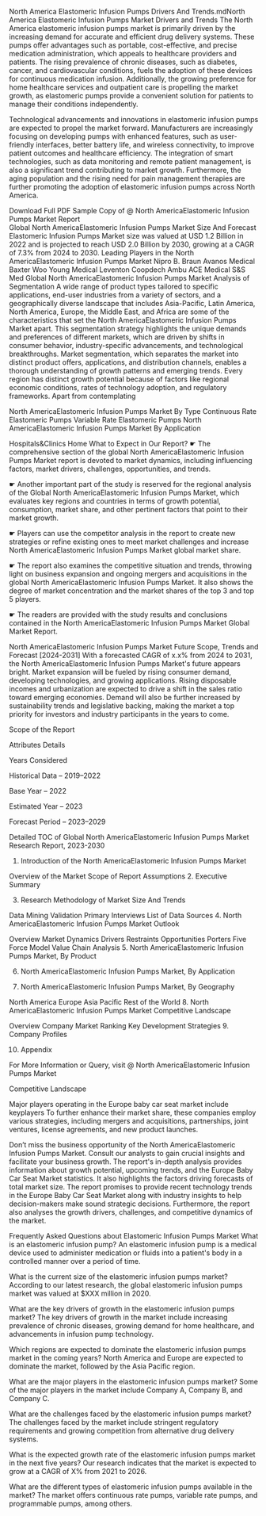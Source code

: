 North America Elastomeric Infusion Pumps Drivers And Trends.mdNorth America Elastomeric Infusion Pumps Market Drivers and Trends
The North America elastomeric infusion pumps market is primarily driven by the increasing demand for accurate and efficient drug delivery systems. These pumps offer advantages such as portable, cost-effective, and precise medication administration, which appeals to healthcare providers and patients. The rising prevalence of chronic diseases, such as diabetes, cancer, and cardiovascular conditions, fuels the adoption of these devices for continuous medication infusion. Additionally, the growing preference for home healthcare services and outpatient care is propelling the market growth, as elastomeric pumps provide a convenient solution for patients to manage their conditions independently.

Technological advancements and innovations in elastomeric infusion pumps are expected to propel the market forward. Manufacturers are increasingly focusing on developing pumps with enhanced features, such as user-friendly interfaces, better battery life, and wireless connectivity, to improve patient outcomes and healthcare efficiency. The integration of smart technologies, such as data monitoring and remote patient management, is also a significant trend contributing to market growth. Furthermore, the aging population and the rising need for pain management therapies are further promoting the adoption of elastomeric infusion pumps across North America.

Download Full PDF Sample Copy of @ North AmericaElastomeric Infusion Pumps Market Report  
Global North AmericaElastomeric Infusion Pumps Market Size And Forecast
Elastomeric Infusion Pumps Market size was valued at USD 1.2 Billion in 2022 and is projected to reach USD 2.0 Billion by 2030, growing at a CAGR of 7.3% from 2024 to 2030.
Leading Players in the North AmericaElastomeric Infusion Pumps Market
Nipro
B. Braun
Avanos Medical
Baxter
Woo Young Medical
Leventon
Coopdech
Ambu
ACE Medical
S&S Med
Global North AmericaElastomeric Infusion Pumps Market Analysis of Segmentation
A wide range of product types tailored to specific applications, end-user industries from a variety of sectors, and a geographically diverse landscape that includes Asia-Pacific, Latin America, North America, Europe, the Middle East, and Africa are some of the characteristics that set the North AmericaElastomeric Infusion Pumps Market apart. This segmentation strategy highlights the unique demands and preferences of different markets, which are driven by shifts in consumer behavior, industry-specific advancements, and technological breakthroughs. Market segmentation, which separates the market into distinct product offers, applications, and distribution channels, enables a thorough understanding of growth patterns and emerging trends. Every region has distinct growth potential because of factors like regional economic conditions, rates of technology adoption, and regulatory frameworks. Apart from contemplating

North AmericaElastomeric Infusion Pumps Market By Type
Continuous Rate Elastomeric Pumps
Variable Rate Elastomeric Pumps
North AmericaElastomeric Infusion Pumps Market By Application

Hospitals&Clinics
Home
What to Expect in Our Report?
☛ The comprehensive section of the global North AmericaElastomeric Infusion Pumps Market report is devoted to market dynamics, including influencing factors, market drivers, challenges, opportunities, and trends.

☛ Another important part of the study is reserved for the regional analysis of the Global North AmericaElastomeric Infusion Pumps Market, which evaluates key regions and countries in terms of growth potential, consumption, market share, and other pertinent factors that point to their market growth.

☛ Players can use the competitor analysis in the report to create new strategies or refine existing ones to meet market challenges and increase North AmericaElastomeric Infusion Pumps Market global market share.

☛ The report also examines the competitive situation and trends, throwing light on business expansion and ongoing mergers and acquisitions in the global North AmericaElastomeric Infusion Pumps Market. It also shows the degree of market concentration and the market shares of the top 3 and top 5 players.

☛ The readers are provided with the study results and conclusions contained in the North AmericaElastomeric Infusion Pumps Market Global Market Report.

North AmericaElastomeric Infusion Pumps Market Future Scope, Trends and Forecast [2024-2031]
With a forecasted CAGR of x.x% from 2024 to 2031, the North AmericaElastomeric Infusion Pumps Market's future appears bright. Market expansion will be fueled by rising consumer demand, developing technologies, and growing applications. Rising disposable incomes and urbanization are expected to drive a shift in the sales ratio toward emerging economies. Demand will also be further increased by sustainability trends and legislative backing, making the market a top priority for investors and industry participants in the years to come.

Scope of the Report

Attributes Details

Years Considered

Historical Data – 2019–2022

Base Year – 2022

Estimated Year – 2023

Forecast Period – 2023–2029

Detailed TOC of Global North AmericaElastomeric Infusion Pumps Market Research Report, 2023-2030
1. Introduction of the North AmericaElastomeric Infusion Pumps Market

Overview of the Market
Scope of Report
Assumptions
2. Executive Summary

3. Research Methodology of Market Size And Trends

Data Mining
Validation
Primary Interviews
List of Data Sources
4. North AmericaElastomeric Infusion Pumps Market Outlook

Overview
Market Dynamics
Drivers
Restraints
Opportunities
Porters Five Force Model
Value Chain Analysis
5. North AmericaElastomeric Infusion Pumps Market, By Product

6. North AmericaElastomeric Infusion Pumps Market, By Application

7. North AmericaElastomeric Infusion Pumps Market, By Geography

North America
Europe
Asia Pacific
Rest of the World
8. North AmericaElastomeric Infusion Pumps Market Competitive Landscape

Overview
Company Market Ranking
Key Development Strategies
9. Company Profiles

10. Appendix

For More Information or Query, visit @ North AmericaElastomeric Infusion Pumps Market

Competitive Landscape

Major players operating in the Europe baby car seat market include keyplayers To further enhance their market share, these companies employ various strategies, including mergers and acquisitions, partnerships, joint ventures, license agreements, and new product launches.

Don’t miss the business opportunity of the North AmericaElastomeric Infusion Pumps Market. Consult our analysts to gain crucial insights and facilitate your business growth.
The report's in-depth analysis provides information about growth potential, upcoming trends, and the Europe Baby Car Seat Market statistics. It also highlights the factors driving forecasts of total market size. The report promises to provide recent technology trends in the Europe Baby Car Seat Market along with industry insights to help decision-makers make sound strategic decisions. Furthermore, the report also analyses the growth drivers, challenges, and competitive dynamics of the market.

Frequently Asked Questions about Elastomeric Infusion Pumps Market
What is an elastomeric infusion pump?
An elastomeric infusion pump is a medical device used to administer medication or fluids into a patient's body in a controlled manner over a period of time.

What is the current size of the elastomeric infusion pumps market?
According to our latest research, the global elastomeric infusion pumps market was valued at $XXX million in 2020.

What are the key drivers of growth in the elastomeric infusion pumps market?
The key drivers of growth in the market include increasing prevalence of chronic diseases, growing demand for home healthcare, and advancements in infusion pump technology.

Which regions are expected to dominate the elastomeric infusion pumps market in the coming years?
North America and Europe are expected to dominate the market, followed by the Asia Pacific region.

What are the major players in the elastomeric infusion pumps market?
Some of the major players in the market include Company A, Company B, and Company C.

What are the challenges faced by the elastomeric infusion pumps market?
The challenges faced by the market include stringent regulatory requirements and growing competition from alternative drug delivery systems.

What is the expected growth rate of the elastomeric infusion pumps market in the next five years?
Our research indicates that the market is expected to grow at a CAGR of X% from 2021 to 2026.

What are the different types of elastomeric infusion pumps available in the market?
The market offers continuous rate pumps, variable rate pumps, and programmable pumps, among others.
